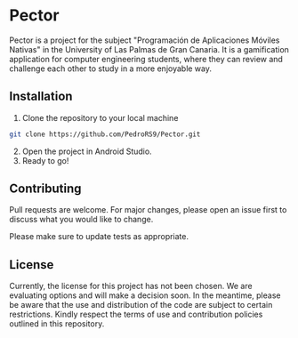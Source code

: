 # Pector

Pector is a project for the subject "Programación de Aplicaciones Móviles Nativas" in the University of Las Palmas de Gran Canaria. It is a gamification application for computer engineering students, where they can review and challenge each other to study in a more enjoyable way.

## Installation

1. Clone the repository to your local machine

```bash
git clone https://github.com/PedroRS9/Pector.git
```
2. Open the project in Android Studio.
3. Ready to go!

## Contributing

Pull requests are welcome. For major changes, please open an issue first
to discuss what you would like to change.

Please make sure to update tests as appropriate.

## License

Currently, the license for this project has not been chosen. We are evaluating options and will make a decision soon. In the meantime, please be aware that the use and distribution of the code are subject to certain restrictions. Kindly respect the terms of use and contribution policies outlined in this repository.